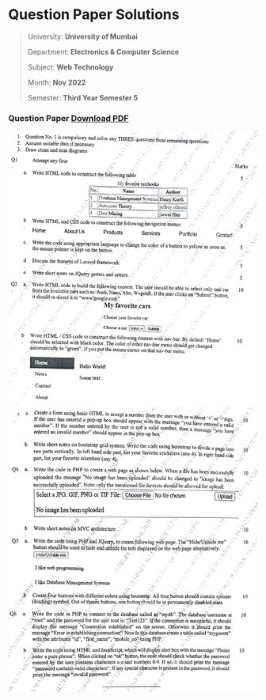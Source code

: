 # Question Paper Solutions

> University: **University of Mumbai**
> 
> Department: **Electronics & Computer Science**
>
> Subject: **Web Technology**
>
> Month: **Nov 2022**
>
> Semester: **Third Year Semester 5**

### Question Paper [Download PDF](assets/qp.pdf)
![Page 1](assets/page1.png)
![Page 2](assets/page2.png)